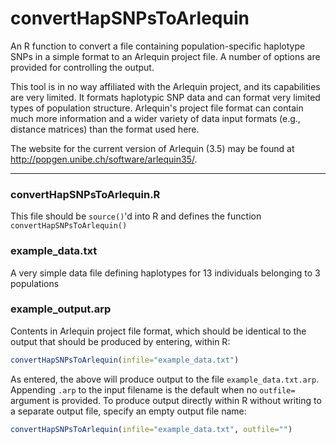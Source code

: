 convertHapSNPsToArlequin
========================

An R function to convert a file containing population-specific haplotype SNPs
in a simple format to an Arlequin project file.  A number of options are
provided for controlling the output.

This tool is in no way affiliated with the Arlequin project, and its
capabilities are very limited.  It formats haplotypic SNP data and can format
very limited types of population structure. Arlequin's project file format can
contain much more information and a wider variety of data input formats (e.g.,
distance matrices) than the format used here.

The website for the current version of Arlequin (3.5) may be found at <http://popgen.unibe.ch/software/arlequin35/>.

* * *

### convertHapSNPsToArlequin.R

This file should be `source()`'d into R and defines the function `convertHapSNPsToArlequin()`

### example_data.txt

A very simple data file defining haplotypes for 13 individuals belonging to 3 populations

### example_output.arp

Contents in Arlequin project file format, which should be identical to the
output that should be produced by entering, within R:

```R
convertHapSNPsToArlequin(infile="example_data.txt")
```

As entered, the above will produce output to the file `example_data.txt.arp`.  Appending
`.arp` to the input filename is the default when no `outfile=` argument is provided.
To produce output directly within R without writing to a separate output
file, specify an empty output file name:

```R
convertHapSNPsToArlequin(infile="example_data.txt", outfile="")
```

